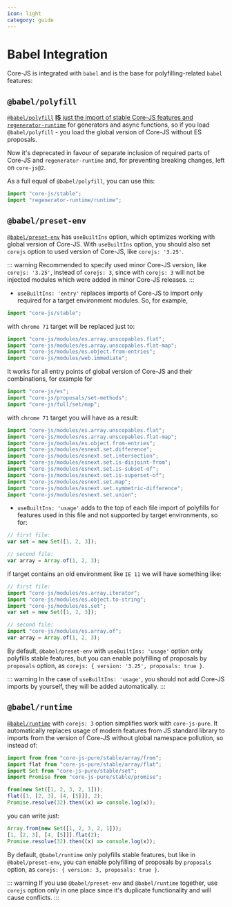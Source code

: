 ```yaml
---
icon: light
category: guide
---
```


# Babel Integration

Core-JS is integrated with `babel` and is the base for polyfilling-related `babel` features:

## `@babel/polyfill`

[`@babel/polyfill`](https://babeljs.io/docs/usage/polyfill) [**IS** just the import of stable Core-JS features and `regenerator-runtime`](https://github.com/babel/babel/blob/c8bb4500326700e7dc68ce8c4b90b6482c48d82f/packages/babel-polyfill/src/index.js) for generators and async functions, so if you load `@babel/polyfill` - you load the global version of Core-JS without ES proposals.

Now it's deprecated in favour of separate inclusion of required parts of Core-JS and `regenerator-runtime` and, for preventing breaking changes, left on `core-js@2`.

As a full equal of `@babel/polyfill`, you can use this:

```js
import "core-js/stable";
import "regenerator-runtime/runtime";
```

## `@babel/preset-env`

[`@babel/preset-env`](https://github.com/babel/babel/tree/master/packages/babel-preset-env) has `useBuiltIns` option, which optimizes working with global version of Core-JS. With `useBuiltIns` option, you should also set `corejs` option to used version of Core-JS, like `corejs: '3.25'`.

::: warning
Recommended to specify used minor Core-JS version, like `corejs: '3.25'`, instead of `corejs: 3`, since with `corejs: 3` will not be injected modules which were added in minor Core-JS releases.
:::

- `useBuiltIns: 'entry'` replaces imports of Core-JS to import only required for a target environment modules. So, for example,

```js
import "core-js/stable";
```

with `chrome 71` target will be replaced just to:

```js
import "core-js/modules/es.array.unscopables.flat";
import "core-js/modules/es.array.unscopables.flat-map";
import "core-js/modules/es.object.from-entries";
import "core-js/modules/web.immediate";
```

It works for all entry points of global version of Core-JS and their combinations, for example for

```js
import "core-js/es";
import "core-js/proposals/set-methods";
import "core-js/full/set/map";
```

with `chrome 71` target you will have as a result:

```js
import "core-js/modules/es.array.unscopables.flat";
import "core-js/modules/es.array.unscopables.flat-map";
import "core-js/modules/es.object.from-entries";
import "core-js/modules/esnext.set.difference";
import "core-js/modules/esnext.set.intersection";
import "core-js/modules/esnext.set.is-disjoint-from";
import "core-js/modules/esnext.set.is-subset-of";
import "core-js/modules/esnext.set.is-superset-of";
import "core-js/modules/esnext.set.map";
import "core-js/modules/esnext.set.symmetric-difference";
import "core-js/modules/esnext.set.union";
```

- `useBuiltIns: 'usage'` adds to the top of each file import of polyfills for features used in this file and not supported by target environments, so for:

```js
// first file:
var set = new Set([1, 2, 3]);

// second file:
var array = Array.of(1, 2, 3);
```

if target contains an old environment like `IE 11` we will have something like:

```js
// first file:
import "core-js/modules/es.array.iterator";
import "core-js/modules/es.object.to-string";
import "core-js/modules/es.set";
var set = new Set([1, 2, 3]);

// second file:
import "core-js/modules/es.array.of";
var array = Array.of(1, 2, 3);
```

By default, `@babel/preset-env` with `useBuiltIns: 'usage'` option only polyfills stable features, but you can enable polyfilling of proposals by `proposals` option, as `corejs: { version: '3.25', proposals: true }`.

::: warning
In the case of `useBuiltIns: 'usage'`, you should not add Core-JS imports by yourself, they will be added automatically.
:::

## `@babel/runtime`

[`@babel/runtime`](https://babeljs.io/docs/plugins/transform-runtime/) with `corejs: 3` option simplifies work with `core-js-pure`. It automatically replaces usage of modern features from JS standard library to imports from the version of Core-JS without global namespace pollution, so instead of:

```js
import from from "core-js-pure/stable/array/from";
import flat from "core-js-pure/stable/array/flat";
import Set from "core-js-pure/stable/set";
import Promise from "core-js-pure/stable/promise";

from(new Set([1, 2, 3, 2, 1]));
flat([1, [2, 3], [4, [5]]], 2);
Promise.resolve(32).then((x) => console.log(x));
```

you can write just:

```js
Array.from(new Set([1, 2, 3, 2, 1]));
[1, [2, 3], [4, [5]]].flat(2);
Promise.resolve(32).then((x) => console.log(x));
```

By default, `@babel/runtime` only polyfills stable features, but like in `@babel/preset-env`, you can enable polyfilling of proposals by `proposals` option, as `corejs: { version: 3, proposals: true }`.

::: warning
If you use `@babel/preset-env` and `@babel/runtime` together, use `corejs` option only in one place since it's duplicate functionality and will cause conflicts.
:::
